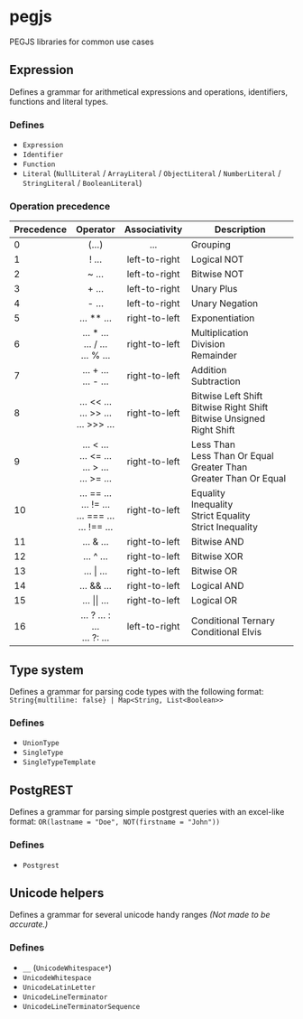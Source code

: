 # pegjs

PEGJS libraries for common use cases

## Expression

Defines a grammar for arithmetical expressions and operations, identifiers, functions and literal types.

### Defines

-   `Expression`
-   `Identifier`
-   `Function`
-   `Literal` (`NullLiteral` / `ArrayLiteral` / `ObjectLiteral` / `NumberLiteral` / `StringLiteral` / `BooleanLiteral`)

### Operation precedence

| Precedence |                   Operator                   | Associativity | Description                                                                 |
| ---------- | :------------------------------------------: | :-----------: | --------------------------------------------------------------------------- |
| 0          |                     (…)                      |      ...      | Grouping                                                                    |
| 1          |                     ! …                      | left-to-right | Logical NOT                                                                 |
| 2          |                     ~ …                      | left-to-right | Bitwise NOT                                                                 |
| 3          |                     + …                      | left-to-right | Unary Plus                                                                  |
| 4          |                     - …                      | left-to-right | Unary Negation                                                              |
| 5          |                   … \*\* …                   | right-to-left | Exponentiation                                                              |
| 6          |          … \* …<br/>… / …<br/>… % …          | right-to-left | Multiplication<br/>Division<br/>Remainder                                   |
| 7          |               … + …<br/>… - …                | right-to-left | Addition<br/>Subtraction                                                    |
| 8          |        … << …<br/>… >> …<br/>… >>> …         | right-to-left | Bitwise Left Shift<br/>Bitwise Right Shift<br/>Bitwise Unsigned Right Shift |
| 9          |    … < …<br/>… <= …<br/>… > …<br/>… >= …     | right-to-left | Less Than<br/>Less Than Or Equal<br/>Greater Than<br/>Greater Than Or Equal |
| 10         | … == …<br/> … != …<br/> … === …<br/> … !== … | right-to-left | Equality<br/>Inequality<br/>Strict Equality<br/>Strict Inequality           |
| 11         |                    … & …                     | right-to-left | Bitwise AND                                                                 |
| 12         |                    … ^ …                     | right-to-left | Bitwise XOR                                                                 |
| 13         |                    … \| …                    | right-to-left | Bitwise OR                                                                  |
| 14         |                    … && …                    | right-to-left | Logical AND                                                                 |
| 15         |                   … \|\| …                   | right-to-left | Logical OR                                                                  |
| 16         |             … ? … : …<br/>… ?: …             | left-to-right | Conditional Ternary<br/>Conditional Elvis                                   |

## Type system

Defines a grammar for parsing code types with the following format: `String{multiline: false} | Map<String, List<Boolean>>`

### Defines

-   `UnionType`
-   `SingleType`
-   `SingleTypeTemplate`

## PostgREST

Defines a grammar for parsing simple postgrest queries with an excel-like format: `OR(lastname = "Doe", NOT(firstname = "John"))`

### Defines

-   `Postgrest`

## Unicode helpers

Defines a grammar for several unicode handy ranges _(Not made to be accurate.)_

### Defines

-   `__` (`UnicodeWhitespace*`)
-   `UnicodeWhitespace`
-   `UnicodeLatinLetter`
-   `UnicodeLineTerminator`
-   `UnicodeLineTerminatorSequence`
